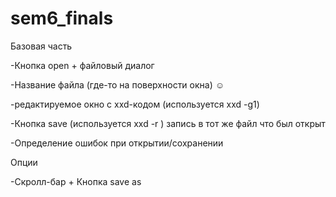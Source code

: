 # sem6_finals
Базовая часть

-Кнопка open + файловый диалог

-Название файла (где-то на поверхности окна) ☺

-редактируемое окно с xxd-кодом (используется xxd -g1)

-Кнопка save (используется xxd -r ) запись в тот же файл что был открыт

-Определение ошибок при открытии/сохранении 

Опции

-Скролл-бар + Кнопка save as 
